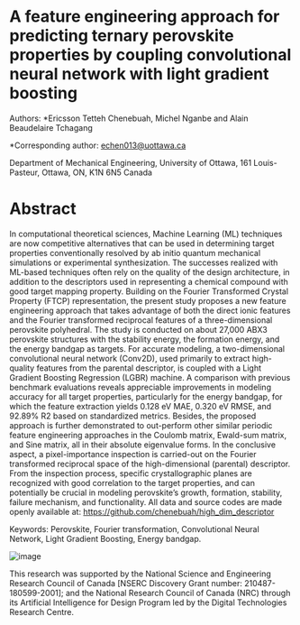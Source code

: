 # A feature engineering approach for predicting ternary perovskite properties by coupling convolutional neural network with light gradient boosting

Authors: *Ericsson Tetteh Chenebuah, Michel Nganbe and Alain Beaudelaire Tchagang

*Corresponding author: echen013@uottawa.ca

Department of Mechanical Engineering, University of Ottawa, 161 Louis-Pasteur, Ottawa, ON, K1N 6N5 Canada


# Abstract
In computational theoretical sciences, Machine Learning (ML) techniques are now competitive alternatives that can be used in determining target properties conventionally resolved by ab initio quantum mechanical simulations or experimental synthesization. The successes realized with ML-based techniques often rely on the quality of the design architecture, in addition to the descriptors used in representing a chemical compound with good target mapping property. Building on the Fourier Transformed Crystal Property (FTCP) representation, the present study proposes a new feature engineering approach that takes advantage of both the direct ionic features and the Fourier transformed reciprocal features of a three-dimensional perovskite polyhedral. The study is conducted on about 27,000 ABX3 perovskite structures with the stability energy, the formation energy, and the energy bandgap as targets. For accurate modeling, a two-dimensional convolutional neural network (Conv2D), used primarily to extract high-quality features from the parental descriptor, is coupled with a Light Gradient Boosting Regression (LGBR) machine. A comparison with previous benchmark evaluations reveals appreciable improvements in modeling accuracy for all target properties, particularly for the energy bandgap, for which the feature extraction yields 0.128 eV MAE, 0.320 eV RMSE, and 92.89% R2 based on standardized metrics. Besides, the proposed approach is further demonstrated to out-perform other similar periodic feature engineering approaches in the Coulomb matrix, Ewald-sum matrix, and Sine matrix, all in their absolute eigenvalue forms. In the conclusive aspect, a pixel-importance inspection is carried-out on the Fourier transformed reciprocal space of the high-dimensional (parental) descriptor. From the inspection process, specific crystallographic planes are recognized with good correlation to the target properties, and can potentially be crucial in modeling perovskite’s growth, formation, stability, failure mechanism, and functionality. All data and source codes are made openly available at:  https://github.com/chenebuah/high_dim_descriptor


Keywords: Perovskite, Fourier transformation, Convolutional Neural Network, Light Gradient Boosting, Energy bandgap.



   ![image](https://user-images.githubusercontent.com/74286898/170815967-92672944-89e9-4c33-a973-c083d5c4577f.png)
   
   
This research was supported by the National Science and Engineering Research Council of Canada [NSERC Discovery Grant number: 210487-180599-2001]; and the National Research Council of Canada (NRC) through its Artificial Intelligence for Design Program led by the Digital Technologies Research Centre.
